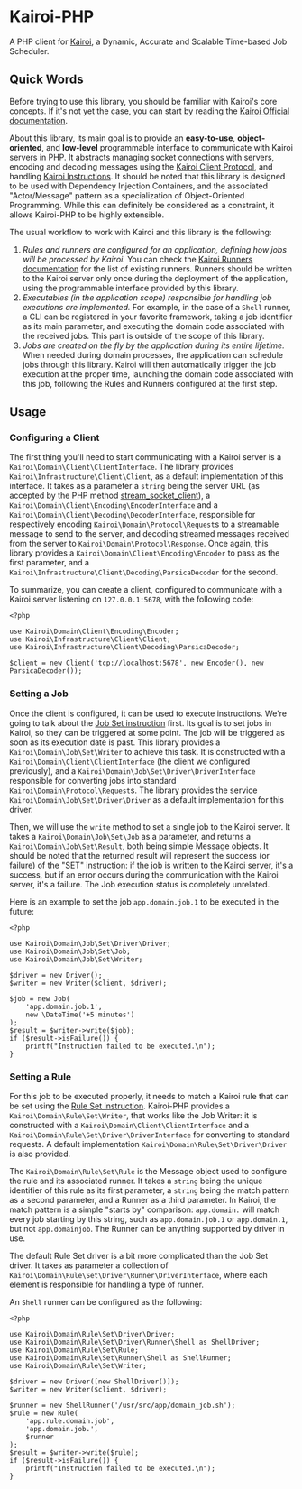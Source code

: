 # Kairoi-PHP

A PHP client for [Kairoi](https://github.com/emerick42/kairoi), a Dynamic, Accurate and Scalable Time-based Job Scheduler.

## Quick Words

Before trying to use this library, you should be familiar with Kairoi's core concepts. If it's not yet the case, you can start by reading the [Kairoi Official documentation](https://github.com/emerick42/kairoi/blob/master/docs/index.md).

About this library, its main goal is to provide an **easy-to-use**, **object-oriented**, and **low-level** programmable interface to communicate with Kairoi servers in PHP. It abstracts managing socket connections with servers, encoding and decoding messages using the [Kairoi Client Protocol](https://github.com/emerick42/kairoi/blob/master/docs/client-protocol.md), and handling [Kairoi Instructions](https://github.com/emerick42/kairoi/blob/master/docs/instructions.md). It should be noted that this library is designed to be used with Dependency Injection Containers, and the associated "Actor/Message" pattern as a specialization of Object-Oriented Programming. While this can definitely be considered as a constraint, it allows Kairoi-PHP to be highly extensible.

The usual workflow to work with Kairoi and this library is the following:
1. _Rules and runners are configured for an application, defining how jobs will be processed by Kairoi._ You can check the [Kairoi Runners documentation](https://github.com/emerick42/kairoi/blob/master/docs/runners.md) for the list of existing runners. Runners should be written to the Kairoi server only once during the deployment of the application, using the programmable interface provided by this library.
2. _Executables (in the application scope) responsible for handling job executions are implemented._ For example, in the case of a `Shell` runner, a CLI can be registered in your favorite framework, taking a job identifier as its main parameter, and executing the domain code associated with the received jobs. This part is outside of the scope of this library.
3. _Jobs are created on the fly by the application during its entire lifetime._ When needed during domain processes, the application can schedule jobs through this library. Kairoi will then automatically trigger the job execution at the proper time, launching the domain code associated with this job, following the Rules and Runners configured at the first step.

## Usage

### Configuring a Client

The first thing you'll need to start communicating with a Kairoi server is a `Kairoi\Domain\Client\ClientInterface`. The library provides `Kairoi\Infrastructure\Client\Client`, as a default implementation of this interface. It takes as a parameter a `string` being the server URL (as accepted by the PHP method [stream_socket_client](https://www.php.net/manual/fr/function.stream-socket-client)), a `Kairoi\Domain\Client\Encoding\EncoderInterface` and a `Kairoi\Domain\Client\Decoding\DecoderInterface`, responsible for respectively encoding `Kairoi\Domain\Protocol\Request`s to a streamable message to send to the server, and decoding streamed messages received from the server to `Kairoi\Domain\Protocol\Response`. Once again, this library provides a `Kairoi\Domain\Client\Encoding\Encoder` to pass as the first parameter, and a `Kairoi\Infrastructure\Client\Decoding\ParsicaDecoder` for the second.

To summarize, you can create a client, configured to communicate with a Kairoi server listening on `127.0.0.1:5678`, with the following code:

```
<?php

use Kairoi\Domain\Client\Encoding\Encoder;
use Kairoi\Infrastructure\Client\Client;
use Kairoi\Infrastructure\Client\Decoding\ParsicaDecoder;

$client = new Client('tcp://localhost:5678', new Encoder(), new ParsicaDecoder());
```

### Setting a Job

Once the client is configured, it can be used to execute instructions. We're going to talk about the [Job Set instruction](https://github.com/emerick42/kairoi/blob/master/docs/instructions.md#job-set) first. Its goal is to set jobs in Kairoi, so they can be triggered at some point. The job will be triggered as soon as its execution date is past. This library provides a `Kairoi\Domain\Job\Set\Writer` to achieve this task. It is constructed with a `Kairoi\Domain\Client\ClientInterface` (the client we configured previously), and a `Kairoi\Domain\Job\Set\Driver\DriverInterface` responsible for converting jobs into standard `Kairoi\Domain\Protocol\Request`s. The library provides the service `Kairoi\Domain\Job\Set\Driver\Driver` as a default implementation for this driver.

Then, we will use the `write` method to set a single job to the Kairoi server. It takes a `Kairoi\Domain\Job\Set\Job` as a parameter, and returns a `Kairoi\Domain\Job\Set\Result`, both being simple Message objects. It should be noted that the returned result will represent the success (or failure) of the "SET" instruction: if the job is written to the Kairoi server, it's a success, but if an error occurs during the communication with the Kairoi server, it's a failure. The Job execution status is completely unrelated.

Here is an example to set the job `app.domain.job.1` to be executed in the future:

```
<?php

use Kairoi\Domain\Job\Set\Driver\Driver;
use Kairoi\Domain\Job\Set\Job;
use Kairoi\Domain\Job\Set\Writer;

$driver = new Driver();
$writer = new Writer($client, $driver);

$job = new Job(
    'app.domain.job.1',
    new \DateTime('+5 minutes')
);
$result = $writer->write($job);
if ($result->isFailure()) {
    printf("Instruction failed to be executed.\n");
}
```

### Setting a Rule

For this job to be executed properly, it needs to match a Kairoi rule that can be set using the [Rule Set instruction](https://github.com/emerick42/kairoi/blob/master/docs/instructions.md#rule-set). Kairoi-PHP provides a `Kairoi\Domain\Rule\Set\Writer`, that works like the Job Writer: it is constructed with a `Kairoi\Domain\Client\ClientInterface` and a `Kairoi\Domain\Rule\Set\Driver\DriverInterface` for converting to standard requests. A default implementation `Kairoi\Domain\Rule\Set\Driver\Driver` is also provided.

The `Kairoi\Domain\Rule\Set\Rule` is the Message object used to configure the rule and its associated runner. It takes a `string` being the unique identifier of this rule as its first parameter, a `string` being the match pattern as a second parameter, and a Runner as a third parameter. In Kairoi, the match pattern is a simple "starts by" comparison: `app.domain.` will match every job starting by this string, such as `app.domain.job.1` or `app.domain.1`, but not `app.domainjob`. The Runner can be anything supported by driver in use.

The default Rule Set driver is a bit more complicated than the Job Set driver. It takes as parameter a collection of `Kairoi\Domain\Rule\Set\Driver\Runner\DriverInterface`, where each element is responsible for handling a type of runner.

An `Shell` runner can be configured as the following:

```
<?php

use Kairoi\Domain\Rule\Set\Driver\Driver;
use Kairoi\Domain\Rule\Set\Driver\Runner\Shell as ShellDriver;
use Kairoi\Domain\Rule\Set\Rule;
use Kairoi\Domain\Rule\Set\Runner\Shell as ShellRunner;
use Kairoi\Domain\Rule\Set\Writer;

$driver = new Driver([new ShellDriver()]);
$writer = new Writer($client, $driver);

$runner = new ShellRunner('/usr/src/app/domain_job.sh');
$rule = new Rule(
    'app.rule.domain.job',
    'app.domain.job.',
    $runner
);
$result = $writer->write($rule);
if ($result->isFailure()) {
    printf("Instruction failed to be executed.\n");
}
```
